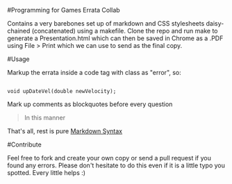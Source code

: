 #Programming for Games Errata Collab

Contains a very barebones set up of markdown and CSS stylesheets
daisy-chained (concatenated) using a makefile. Clone the repo and run make to generate
a Presentation.html which can then be saved in Chrome as a .PDF using
File > Print which we can use to send as the final copy.

#Usage

Markup the errata inside a code tag with class as "error", so:

<code class="error">
void upDateVel(double newVelocity);
</code>

Mark up comments as blockquotes before every question

> In this manner

That's all, rest is pure [Markdown Syntax](http://daringfireball.net/projects/markdown/syntax)

#Contribute

Feel free to fork and create your own copy or send a pull request if
you found any errors. Please don't hesitate to do this even if it is a
little typo you spotted. Every little helps :)
